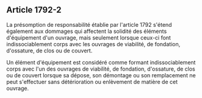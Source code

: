 Article 1792-2
----
La présomption de responsabilité établie par l'article 1792 s'étend également
aux dommages qui affectent la solidité des éléments d'équipement d'un ouvrage,
mais seulement lorsque ceux-ci font indissociablement corps avec les ouvrages de
viabilité, de fondation, d'ossature, de clos ou de couvert.

Un élément d'équipement est considéré comme formant indissociablement corps avec
l'un des ouvrages de viabilité, de fondation, d'ossature, de clos ou de couvert
lorsque sa dépose, son démontage ou son remplacement ne peut s'effectuer sans
détérioration ou enlèvement de matière de cet ouvrage.
